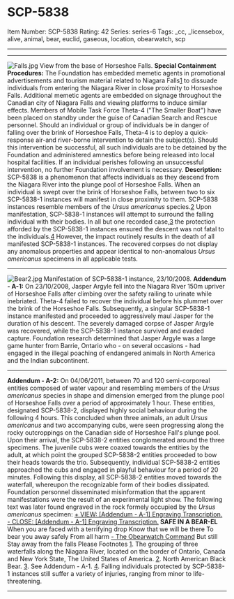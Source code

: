 # SCP-5838
Item Number: SCP-5838
Rating: 42
Series: series-6
Tags: _cc, _licensebox, alive, animal, bear, euclid, gaseous, location, obearwatch, scp

---

* * *
![Falls.jpg](https://scp-wiki.wdfiles.com/local--files/scp-5838/Falls.jpg)
View from the base of Horseshoe Falls.
**Special Containment Procedures:** The Foundation has embedded memetic agents in promotional advertisements and tourism material related to Niagara Falls[1](javascript:;) to dissuade individuals from entering the Niagara River in close proximity to Horseshoe Falls. Additional memetic agents are embedded on signage throughout the Canadian city of Niagara Falls and viewing platforms to induce similar effects. Members of Mobile Task Force Theta-4 ("The Smaller Boat") have been placed on standby under the guise of Canadian Search and Rescue personnel. Should an individual or group of individuals be in danger of falling over the brink of Horseshoe Falls, Theta-4 is to deploy a quick-response air-and river-borne intervention to detain the subject(s). Should this intervention be successful, all such individuals are to be detained by the Foundation and administered amnestics before being released into local hospital facilities. If an individual perishes following an unsuccessful intervention, no further Foundation involvement is necessary.
**Description:** SCP-5838 is a phenomenon that affects individuals as they descend from the Niagara River into the plunge pool of Horseshoe Falls. When an individual is swept over the brink of Horseshoe Falls, between two to six SCP-5838-1 instances will manifest in close proximity to them. SCP-5838 instances resemble members of the _Ursus americanus_ species.[2](javascript:;) Upon manifestation, SCP-5838-1 instances will attempt to surround the falling individual with their bodies. In all but one recorded case,[3](javascript:;) the protection afforded by the SCP-5838-1 instances ensured the descent was not fatal to the individuals.[4](javascript:;) However, the impact routinely results in the death of all manifested SCP-5838-1 instances. The recovered corpses do not display any anomalous properties and appear identical to non-anomalous _Ursus americanus_ specimens in all applicable tests.
* * *
![Bear2.jpg](https://scp-wiki.wdfiles.com/local--files/scp-5838/Bear2.jpg)
Manifestation of SCP-5838-1 instance, 23/10/2008.
**Addendum - A-1:** On 23/10/2008, Jasper Argyle fell into the Niagara River 150m upriver of Horseshoe Falls after climbing over the safety railing to urinate while inebriated. Theta-4 failed to recover the individual before his plummet over the brink of the Horseshoe Falls. Subsequently, a singular SCP-5838-1 instance manifested and proceeded to aggressively maul Jasper for the duration of his descent. The severely damaged corpse of Jasper Argyle was recovered, while the SCP-5838-1 instance survived and evaded capture. Foundation research determined that Jasper Argyle was a large game hunter from Barrie, Ontario who - on several occasions - had engaged in the illegal poaching of endangered animals in North America and the Indian subcontinent.
* * *
**Addendum - A-2:** On 04/06/2011, between 70 and 120 semi-corporeal entities composed of water vapour and resembling members of the _Ursus americanus_ species in shape and dimension emerged from the plunge pool of Horseshoe Falls over a period of approximately 1 hour. These entities, designated SCP-5838-2, displayed highly social behaviour during the following 4 hours. This concluded when three animals, an adult _Ursus americanus_ and two accompanying cubs, were seen progressing along the rocky outcroppings on the Canadian side of Horseshoe Fall's plunge pool. Upon their arrival, the SCP-5838-2 entities conglomerated around the three specimens. The juvenile cubs were coaxed towards the entities by the adult, at which point the grouped SCP-5838-2 entities proceeded to bow their heads towards the trio. Subsequently, individual SCP-5838-2 entities approached the cubs and engaged in playful behaviour for a period of 20 minutes. Following this display, all SCP-5838-2 entities moved towards the waterfall, whereupon the recognizable form of their bodies dissipated. Foundation personnel disseminated misinformation that the apparent manifestations were the result of an experimental light show.
The following text was later found engraved in the rock formely occupied by the _Ursus americanus_ specimen:
[\+ VIEW: [Addendum - A-1] Engraving Transcription.](javascript:;)
[\- CLOSE: [Addendum - A-1] Engraving Transcription.](javascript:;)
**SAFE IN A BEAR-EL**
When you are faced with a terrifying drop
Know that we will be there
To bear you away safely
From all harm
[\- The Obearwatch Command](http://scp-wiki.wikidot.com/scp-5464)
But still
Stay away from the falls
Please
Footnotes
[1](javascript:;). The grouping of three waterfalls along the Niagara River, located on the border of Ontario, Canada and New York State, The United States of America.
[2](javascript:;). North American Black Bear.
[3](javascript:;). See Addendum - A-1.
[4](javascript:;). Falling individuals protected by SCP-5838-1 instances still suffer a variety of injuries, ranging from minor to life-threatening.
* * *